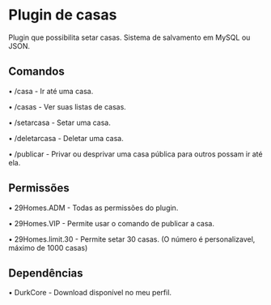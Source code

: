 # Plugin de casas

Plugin que possibilita setar casas. Sistema de salvamento em MySQL ou JSON.

## Comandos
 • /casa - Ir até uma casa.

 • /casas - Ver suas listas de casas.

 • /setarcasa - Setar uma casa.
 
 • /deletarcasa - Deletar uma casa.
 
 • /publicar - Privar ou desprivar uma casa pública para outros possam ir até ela.
 
 ## Permissões
 
 • 29Homes.ADM - Todas as permissões do plugin.
 
 • 29Homes.VIP - Permite usar o comando de publicar a casa.
 
 • 29Homes.limit.30 - Permite setar 30 casas. (O número é personalizavel, máximo de 1000 casas)
 
 ## Dependências
 
 • DurkCore - Download disponível no meu perfil.

